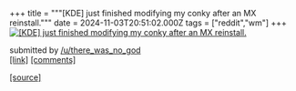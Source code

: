 +++
title = """[KDE] just finished modifying my conky after an MX reinstall."""
date = 2024-11-03T20:51:02.000Z
tags = ["reddit","wm"]
+++
[![[KDE] just finished modifying my conky after an MX reinstall.](https://preview.redd.it/6ta04yfh1ryd1.png?width=640&crop=smart&auto=webp&s=4b43da8b2b5a6bd79666d24b5d1b6ddcaeac1f31 "[KDE] just finished modifying my conky after an MX reinstall.")](https://www.reddit.com/r/unixporn/comments/1giwwme/kde_just_finished_modifying_my_conky_after_an_mx/)

submitted by [/u/there\_was\_no\_god](https://www.reddit.com/user/there_was_no_god)  
[\[link\]](https://i.redd.it/6ta04yfh1ryd1.png) [\[comments\]](https://www.reddit.com/r/unixporn/comments/1giwwme/kde_just_finished_modifying_my_conky_after_an_mx/)

[[source]](https://www.reddit.com/r/unixporn/comments/1giwwme/kde_just_finished_modifying_my_conky_after_an_mx/)
